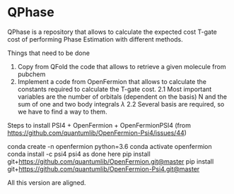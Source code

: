 # QPhase

QPhase is a repository that allows to calculate the expected cost T-gate cost of performing Phase Estimation with different methods.

Things that need to be done
1. Copy from QFold the code that allows to retrieve a given molecule from pubchem
2. Implement a code from OpenFermion that allows to calculate the constants required to calculate the T-gate cost.
  2.1 Most important variables are the number of orbitals (dependent on the basis) N and the sum of one and two body integrals $\lambda$
  2.2 Several basis are required, so we have to find a way to them.

Steps to install PSI4 + OpenFermion + OpenFermionPSI4 (from https://github.com/quantumlib/OpenFermion-Psi4/issues/44)

conda create -n openfermion python=3.6
conda activate openfermion
conda install -c psi4 psi4 as done here
pip install git+https://github.com/quantumlib/OpenFermion.git@master
pip install git+https://github.com/quantumlib/OpenFermion-Psi4.git@master

All this version are aligned.
